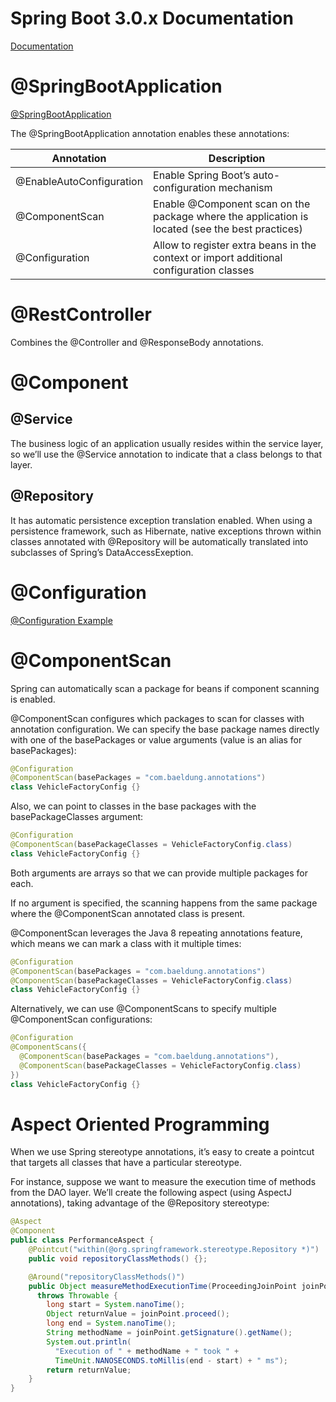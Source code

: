 # Spring Boot 3.0.x Documentation
[Documentation](https://docs.spring.io/spring-boot/docs/3.0.x/reference/html/index.html)

# @SpringBootApplication
[@SpringBootApplication](https://docs.spring.io/spring-boot/docs/2.0.x/reference/html/using-boot-using-springbootapplication-annotation.html)

The @SpringBootApplication annotation enables these annotations:

|Annotation|Description|
|----|---|
|@EnableAutoConfiguration| Enable Spring Boot’s auto-configuration mechanism|
|@ComponentScan| Enable @Component scan on the package where the application is located (see the best practices)|
|@Configuration| Allow to register extra beans in the context or import additional configuration classes|

# @RestController
Combines the @Controller and @ResponseBody annotations.

# @Component

## @Service
The business logic of an application usually resides within the
service layer, so we’ll use the @Service annotation to indicate that a
class belongs to that layer.

## @Repository
It has automatic persistence exception translation enabled. When using
a persistence framework, such as Hibernate, native exceptions thrown
within classes annotated with @Repository will be automatically
translated into subclasses of Spring’s DataAccessExeption.

# @Configuration
[@Configuration Example](https://www.geeksforgeeks.org/spring-configuration-annotation-with-example/)

# @ComponentScan
Spring can automatically scan a package for beans if component scanning is enabled.

@ComponentScan configures which packages to scan for classes with
annotation configuration. We can specify the base package names
directly with one of the basePackages or value arguments (value is an
alias for basePackages):

```java
@Configuration
@ComponentScan(basePackages = "com.baeldung.annotations")
class VehicleFactoryConfig {}
```

Also, we can point to classes in the base packages with the basePackageClasses argument:

```java
@Configuration
@ComponentScan(basePackageClasses = VehicleFactoryConfig.class)
class VehicleFactoryConfig {}
```

Both arguments are arrays so that we can provide multiple packages for each.

If no argument is specified, the scanning happens from the same
package where the @ComponentScan annotated class is present.

@ComponentScan leverages the Java 8 repeating annotations feature,
which means we can mark a class with it multiple times:

```java
@Configuration
@ComponentScan(basePackages = "com.baeldung.annotations")
@ComponentScan(basePackageClasses = VehicleFactoryConfig.class)
class VehicleFactoryConfig {}
```

Alternatively, we can use @ComponentScans to specify multiple @ComponentScan configurations:

```java
@Configuration
@ComponentScans({ 
  @ComponentScan(basePackages = "com.baeldung.annotations"), 
  @ComponentScan(basePackageClasses = VehicleFactoryConfig.class)
})
class VehicleFactoryConfig {}
```

# Aspect Oriented Programming
When we use Spring stereotype annotations, it’s easy to create a
pointcut that targets all classes that have a particular stereotype.

For instance, suppose we want to measure the execution time of methods
from the DAO layer. We’ll create the following aspect (using AspectJ
annotations), taking advantage of the @Repository stereotype:

```java
@Aspect
@Component
public class PerformanceAspect {
    @Pointcut("within(@org.springframework.stereotype.Repository *)")
    public void repositoryClassMethods() {};

    @Around("repositoryClassMethods()")
    public Object measureMethodExecutionTime(ProceedingJoinPoint joinPoint) 
      throws Throwable {
        long start = System.nanoTime();
        Object returnValue = joinPoint.proceed();
        long end = System.nanoTime();
        String methodName = joinPoint.getSignature().getName();
        System.out.println(
          "Execution of " + methodName + " took " + 
          TimeUnit.NANOSECONDS.toMillis(end - start) + " ms");
        return returnValue;
    }
}
```
